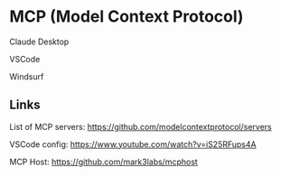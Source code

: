# MCP (Model Context Protocol)

Claude Desktop

VSCode

Windsurf


## Links

List of MCP servers: https://github.com/modelcontextprotocol/servers

VSCode config: https://www.youtube.com/watch?v=iS25RFups4A

MCP Host: https://github.com/mark3labs/mcphost

